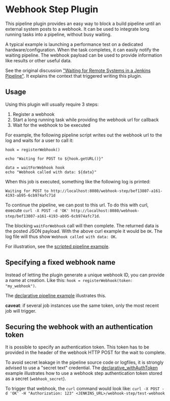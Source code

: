 Webhook Step Plugin
===================

This pipeline plugin provides an easy way to block a build pipeline until an
external system posts to a webhook. 
It can be used to integrate long running tasks into a pipeline, without busy waiting. 

A typical example is launching a performance test on a dedicated hardware/configuration. 
When the task completes, it can easily notify the waiting pipeline. 
The webhook payload can be used to provide information like results or other useful data.


See the original discussion ["Waiting for Remote Systems in a Jenkins Pipeline"](https://cpitman.github.io/jenkins/cicd/2017/03/16/waiting-for-remote-systems-in-a-jenkins-pipeline.html).
It explains the context that triggered writing this plugin.

Usage
-----

Using this plugin will usually require 3 steps:

1. Register a webhook
2. Start a long running task while providing the webhook url for callback
3. Wait for the webhook to be executed

For example, the following pipeline script writes out the webhook url to the log
and waits for a user to call it:

```
hook = registerWebhook()

echo "Waiting for POST to ${hook.getURL()}"

data = waitForWebhook hook
echo "Webhook called with data: ${data}"
```

When this job is executed, something like the following log is printed:

```
Waiting for POST to http://localhost:8080/webhook-step/bef13807-a161-4193-ab95-6cb974afc71d
```

To continue the pipeline, we can post to this url. To do this with curl, execute
`curl -X POST -d 'OK' http://localhost:8080/webhook-step/bef13807-a161-4193-ab95-6cb974afc71d`.

The blocking `waitForWebhook` call will then complete. 
The returned data is the posted JSON payload.
With the above curl example it would be `OK`. 
The log file will thus show `Webhook called with data: OK`.

For illustration, see the [scripted pipeline example](examples/scripted_pipeline).

Specifying a fixed webhook name
-------------------------------

Instead of letting the plugin generate a unique webhook ID, you can provide a name at creation. 
Like this: `hook = registerWebhook(token: "my_webhook")`.

The [declarative pipeline example](examples/declarative_pipeline) illustrates this. 


**caveat**: if several job instances use the same token, only the most recent job will trigger.


Securing the webhook with an authentication token
-------------------------------------------------
It is possible to specify an authentication token. 
This token has to be provided in the header of the webhook HTTP POST for the wait to complete.

To avoid secret leakage in the pipeline source code or logfiles, it is strongly advised to use a "secret text" credential. 
The [declarative_withAuthToken](examples/declarative_withAuthToken) example illustrates how to use a webhook step authentication token stored as a secret (`webhook_secret`).

To trigger that webhook, the `curl` command would look like: `curl -X POST -d 'OK' -H "Authorization: 123" <JENKINS_URL>/webhook-step/test-webhook`


